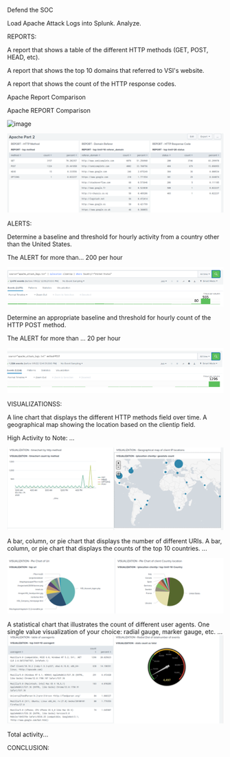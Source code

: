 Defend the SOC

Load Apache Attack Logs into Splunk. Analyze.

REPORTS:

A report that shows a table of the different HTTP methods (GET, POST, HEAD, etc).

A report that shows the top 10 domains that referred to VSI's website.

A report that shows the count of the HTTP response codes. 

Apache Report Comparison

Apache REPORT Comparison				

![image](https://user-images.githubusercontent.com/88781846/148950172-a56bd59e-9403-440b-93d4-491cd0f88331.png)

![Apa 2 Log Report 1](https://github.com/collette269/Splunk_Master_of_the_SOC/blob/main/Apache/Apa%202%20Log%20Report%201.PNG)

ALERTS:

Determine a baseline and threshold for hourly activity from a country other than the United States.

The ALERT for more than... 200 per hour

![Apa 2 Alert 1](https://github.com/collette269/Splunk_Master_of_the_SOC/blob/main/Apache/Apa%202%20Alert%201.PNG)

Determine an appropriate baseline and threshold for hourly count of the HTTP POST method.

The ALERT for more than ... 20 per hour

![Apa 2 Alert 2](https://github.com/collette269/Splunk_Master_of_the_SOC/blob/main/Apache/Apa%202%20Alert%202.PNG)

VISUALIZATIONSS:

A line chart that displays the different HTTP methods field over time.
A geographical map showing the location based on the clientip field.

High Activity to Note: ...

![Apa 2 Log Visualization 1](https://github.com/collette269/Splunk_Master_of_the_SOC/blob/main/Apache/Apa%202%20Visualization%201.PNG)

A bar, column, or pie chart that displays the number of different URIs.
A bar, column, or pie chart that displays the counts of the top 10 countries.
...

![Apa 2 Log Visualization 2](https://github.com/collette269/Splunk_Master_of_the_SOC/blob/main/Apache/Apa%202%20Visualization%202.PNG)

A statistical chart that illustrates the count of different user agents.
One single value visualization of your choice: radial gauge, marker gauge, etc.
...
![Apa 2 Log Visualization 3](https://github.com/collette269/Splunk_Master_of_the_SOC/blob/main/Apache/Apa%202%20Visualization%203.PNG)

Total activity...  

CONCLUSION: 
